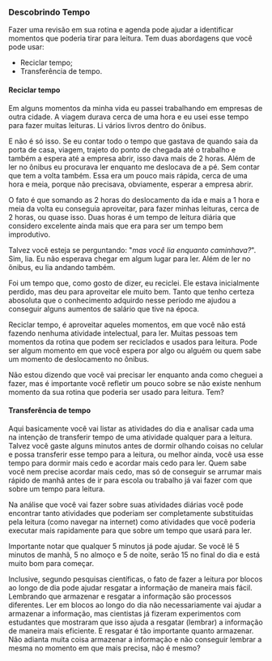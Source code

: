 ### Descobrindo Tempo

Fazer uma revisão em sua rotina e agenda pode ajudar a identificar momentos que poderia tirar para leitura. Tem duas abordagens que você pode usar:

* Reciclar tempo;
* Transferência de tempo.

#### Reciclar tempo

Em alguns momentos da minha vida eu passei trabalhando em empresas de outra cidade. A viagem durava cerca de uma hora e eu usei esse tempo para fazer muitas leituras. Li vários livros dentro do ônibus.

E não é só isso. Se eu contar todo o tempo que gastava de quando saia da porta de casa, viagem, trajeto do ponto de chegada até o trabalho e também a espera até a empresa abrir, isso dava mais de 2 horas. Além de ler no ônibus eu procurava ler enquanto me deslocava de a pé. Sem contar que tem a volta também. Essa era um pouco mais rápida, cerca de uma hora e meia, porque não precisava, obviamente, esperar a empresa abrir.

O fato é que somando as 2 horas do deslocamento da ida e mais a 1 hora e meia da volta eu conseguia aproveitar, para fazer minhas leituras, cerca de 2 horas, ou quase isso. Duas horas é um tempo de leitura diária que considero excelente ainda mais que era para ser um tempo bem improdutivo.

Talvez você esteja se perguntando: "*mas você lia enquanto caminhava?*". Sim, lia. Eu não esperava chegar em algum lugar para ler. Além de ler no ônibus, eu lia andando também.

Foi um tempo que, como gosto de dizer, eu reciclei. Ele estava inicialmente perdido, mas deu para aproveitar ele muito bem. Tanto que tenho certeza abosoluta que o conhecimento adquirdo nesse período me ajudou a conseguir alguns aumentos de salário que tive na época.

Reciclar tempo, é aproveitar aqueles momentos, em que você não está fazendo nenhuma atividade intelectual, para ler. Muitas pessoas tem momentos da rotina que podem ser reciclados e usados para leitura. Pode ser algum momento em que você espera por algo ou alguém ou quem sabe um momento de deslocamento no ônibus.

Não estou dizendo que você vai precisar ler enquanto anda como cheguei a fazer, mas é importante você refletir um pouco sobre se não existe nenhum momento da sua rotina que poderia ser usado para leitura. Tem?

#### Transferência de tempo

Aqui basicamente você vai listar as atividades do dia e analisar cada uma na intenção de transferir tempo de uma atividade qualquer para a leitura. Talvez você gaste alguns minutos antes de dormir olhando coisas no celular e possa transferir esse tempo para a leitura, ou melhor ainda, você usa esse tempo para dormir mais cedo e acordar mais cedo para ler. Quem sabe você nem precise acordar mais cedo, mas só de conseguir se arrumar mais rápido de manhã antes de ir para escola ou trabalho já vai fazer com que sobre um tempo para leitura.

Na análise que você vai fazer sobre suas atividades diárias você pode encontrar tanto atividades que poderiam ser completamente substituidas pela leitura (como navegar na internet) como atividades que você poderia executar mais rapidamente para que sobre um tempo que usará para ler.

Importante notar que qualquer 5 minutos já pode ajudar. Se você lê 5 minutos de manhã, 5 no almoço e 5 de noite, serão 15 no final do dia e está muito bom para começar.

Inclusive, segundo pesquisas científicas, o fato de fazer a leitura por blocos ao longo de dia pode ajudar resgatar a informação de maneira mais fácil. Lembrando que armazenar e resgatar a informação são processos diferentes. Ler em blocos ao longo do dia não necessariamente vai ajudar a armazenar a informação, mas cientistas já fizeram experimentos com estudantes que mostraram que isso ajuda a resgatar (lembrar) a informação de maneira mais eficiente. E resgatar é tão importante quanto armazenar. Não adianta muita coisa armazenar a informação e não conseguir lembrar a mesma no momento em que mais precisa, não é mesmo?
